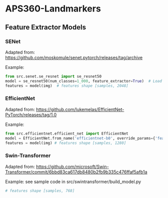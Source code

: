 # APS360-Landmarkers

## Feature Extractor Models
### SENet
Adapted from: https://github.com/moskomule/senet.pytorch/releases/tag/archive

Example: 
```python
from src.senet.se_resnet import se_resnet50
model = se_resnet50(num_classes=1_000, feature_extractor=True)  # Load a SE_ResNet50 model as feature extractor
features = model(img)  # features shape [samples, 2048]
```

### EfficientNet
Adapted from: https://github.com/lukemelas/EfficientNet-PyTorch/releases/tag/1.0

Example:
```python
from src.efficientnet.efficient_net import EfficientNet
model = EfficientNet.from_name('efficientnet-b0', override_params={'feature_extractor':True})  # Load an EfficientNet model as feature extractor
features = model(img) # features shape [samples, 1280]
```

### Swin-Transformer
Adapted from: https://github.com/microsoft/Swin-Transformer/commit/6bbd83ca617db8480b2fb9b335c476ffaf5afb1a

Example: see sample code in src/swintransformer/build_model.py
```python
# features shape [samples, 768]
```